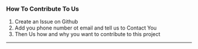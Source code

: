 ### How To Contribute To Us
1. Create an Issue on Github 
2. Add you phone number ot email and tell us to Contact You
3. Then Us how and why you want to contribute to this project
-----------------------------------------------------------------